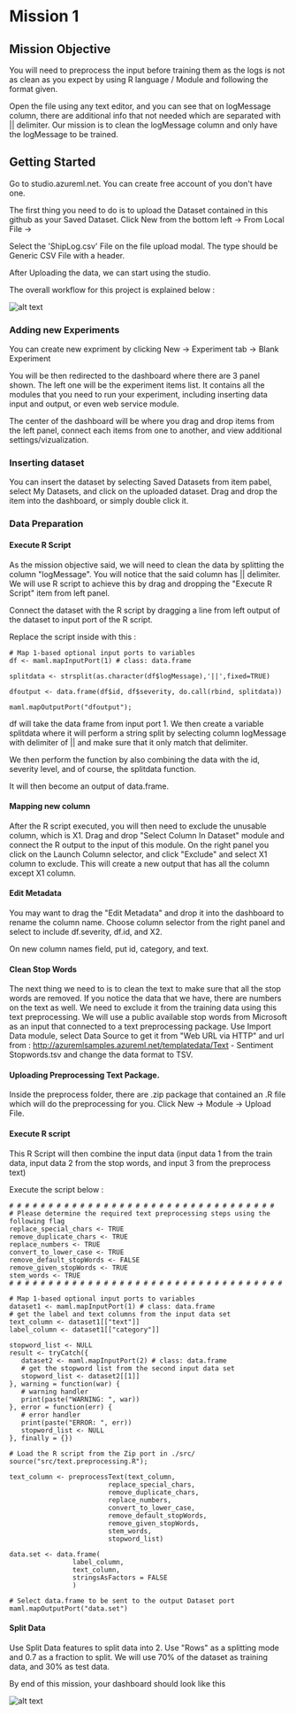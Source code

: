 # Mission 1

## Mission Objective

You will need to preprocess the input before training them as the logs is not as clean as you expect by using R language / Module and following the format given. 

Open the file using any text editor, and you can see that on logMessage column, 
there are additional info that not needed which are separated with || delimiter. Our mission is to clean the logMessage column and only have the logMessage to be trained. 

## Getting Started

Go to studio.azureml.net. You can create free account of you don't have one. 

The first thing you need to do is to upload the Dataset contained in this github as your Saved Dataset. 
Click New from the bottom left -> From Local File -> 

Select the 'ShipLog.csv' File on the file upload modal. 
The type should be Generic CSV File with a header. 

After Uploading the data, we can start using the studio. 

The overall workflow for this project is explained below : 

![alt text](https://msdnshared.blob.core.windows.net/media/TNBlogsFS/prod.evol.blogs.technet.com/CommunityServer.Blogs.Components.WeblogFiles/00/00/01/02/52/TCT1.png "Dashboard")

### Adding new Experiments

You can create new expriment by clicking New -> Experiment tab -> Blank Experiment

You will be then redirected to the dashboard where there are 3 panel shown. 
The left one will be the experiment items list. It contains all the modules that you need to run your experiment, including inserting data input and output, or even web service module.

The center of the dashboard will be where you drag and drop items from the left panel, connect each items from one to another, and view additional settings/vizualization. 

### Inserting dataset

You can insert the dataset by selecting Saved Datasets from item pabel, select My Datasets, and click on the uploaded dataset.
Drag and drop the item into the dashboard, or simply double click it. 

### Data Preparation

#### Execute R Script

As the mission objective said, we will need to clean the data by splitting the column "logMessage". You will notice that the said column has || delimiter. We will use R script to achieve this by drag and dropping the "Execute R Script" item from left panel. 

Connect the dataset with the R script by dragging a line from left output of the dataset to input port of the R script.

Replace the script inside with this :

```
# Map 1-based optional input ports to variables
df <- maml.mapInputPort(1) # class: data.frame

splitdata <- strsplit(as.character(df$logMessage),'||',fixed=TRUE) 

dfoutput <- data.frame(df$id, df$severity, do.call(rbind, splitdata))

maml.mapOutputPort("dfoutput");
```

df will take the data frame from input port 1. 
We then create a variable splitdata where it will perform a string split by selecting column logMessage with delimiter of || and make sure that it only match that delimiter.

We then perform the function by also combining the data with the id, severity level, and of course, the splitdata function.  

It will then become an output of data.frame. 

#### Mapping new column

After the R script executed, you will then need to exclude the unusable column, which is X1. 
Drag and drop "Select Column In Dataset" module and connect the R output to the input of this module. 
On the right panel you click on the Launch Column selector, and click "Exclude" and select X1 column to exclude. 
This will create a new output that has all the column except X1 column. 

#### Edit Metadata

You may want to drag the "Edit Metadata" and drop it into the dashboard to rename the column name. Choose column selector from the right panel and 
select to include df.severity, df.id, and X2. 

On new column names field, 
put id, category, and text.


#### Clean Stop Words
The next thing we need to is to clean the text to make sure that all the stop words are removed. If you notice the data that we have, there are numbers on the text as well. We need to exclude it from the training data using this text preprocessing. We will use a public available stop words from Microsoft as an input that connected to a text preprocessing package. Use Import Data module, select Data Source to get it from "Web URL via HTTP"
and url from : http://azuremlsamples.azureml.net/templatedata/Text - Sentiment Stopwords.tsv
and change the data format to TSV.


#### Uploading Preprocessing Text Package. 
Inside the preprocess folder, there are .zip package that contained an .R file which will do the preprocessing for you. 
Click New -> Module -> Upload File. 

#### Execute R script
This R Script will then combine the input data (input data 1 from the train data, input data 2 from the stop words, and input 3 from the preprocess text)

Execute the script below : 
```
# # # # # # # # # # # # # # # # # # # # # # # # # # # # # # # # # # 
# Please determine the required text preprocessing steps using the following flag 
replace_special_chars <- TRUE
remove_duplicate_chars <- TRUE
replace_numbers <- TRUE
convert_to_lower_case <- TRUE
remove_default_stopWords <- FALSE
remove_given_stopWords <- TRUE
stem_words <- TRUE
# # # # # # # # # # # # # # # # # # # # # # # # # # # # # # # # # # # 

# Map 1-based optional input ports to variables
dataset1 <- maml.mapInputPort(1) # class: data.frame
# get the label and text columns from the input data set
text_column <- dataset1[["text"]]
label_column <- dataset1[["category"]]

stopword_list <- NULL
result <- tryCatch({
   dataset2 <- maml.mapInputPort(2) # class: data.frame
   # get the stopword list from the second input data set
   stopword_list <- dataset2[[1]]
}, warning = function(war) {
   # warning handler 
   print(paste("WARNING: ", war))
}, error = function(err) {
   # error handler
   print(paste("ERROR: ", err))
   stopword_list <- NULL
}, finally = {})
 
# Load the R script from the Zip port in ./src/
source("src/text.preprocessing.R");
                            
text_column <- preprocessText(text_column, 
                         replace_special_chars,
                         remove_duplicate_chars,
                         replace_numbers,
                         convert_to_lower_case,
                         remove_default_stopWords,
                         remove_given_stopWords,
                         stem_words, 
                         stopword_list)                   

data.set <- data.frame(
                label_column,
                text_column,
                stringsAsFactors = FALSE 
                )    

# Select data.frame to be sent to the output Dataset port
maml.mapOutputPort("data.set")
```

#### Split Data

Use Split Data features to split data into 2. Use "Rows" as a splitting mode and 0.7 as a fraction to split. 
We will use 70% of the dataset as training data, and 30% as test data. 


By end of this mission, your dashboard should look like this


![alt text](https://88qslg-sn3302.files.1drv.com/y4mS8Tp2W1X1c1RwWdYzoP89nj1Et2HsQHodfir5_EbqYSbpSVq6xd5KfCpsSr9bRX6xZuekgWAgJN6dv03h58pHUlWmOqMjGsBw2lS-wTy1kR-PH4SwWfpfVTwg4R8smyS8qoaalc7eaQmdObVrnDXEybQlCwDiAVm22tSgeVaF3I4tkLy59UTP74N7cAPZuWmLH18cODnXvh_Ht06rnEdww?width=1343&height=834&cropmode=none "Dashboard")